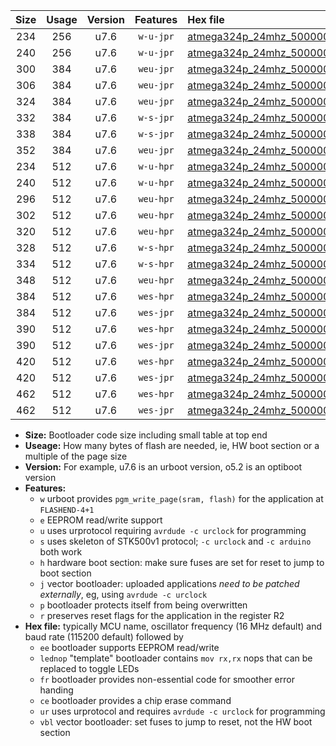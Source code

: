 |Size|Usage|Version|Features|Hex file|
|:-:|:-:|:-:|:-:|:--|
|234|256|u7.6|`w-u-jpr`|[atmega324p_24mhz_500000bps_ur_vbl.hex](https://raw.githubusercontent.com/stefanrueger/urboot/main//atmega324p_24mhz_500000bps_ur_vbl.hex)|
|240|256|u7.6|`w-u-jpr`|[atmega324p_24mhz_500000bps_lednop_ur_vbl.hex](https://raw.githubusercontent.com/stefanrueger/urboot/main//atmega324p_24mhz_500000bps_lednop_ur_vbl.hex)|
|300|384|u7.6|`weu-jpr`|[atmega324p_24mhz_500000bps_ee_ur_vbl.hex](https://raw.githubusercontent.com/stefanrueger/urboot/main//atmega324p_24mhz_500000bps_ee_ur_vbl.hex)|
|306|384|u7.6|`weu-jpr`|[atmega324p_24mhz_500000bps_ee_lednop_ur_vbl.hex](https://raw.githubusercontent.com/stefanrueger/urboot/main//atmega324p_24mhz_500000bps_ee_lednop_ur_vbl.hex)|
|324|384|u7.6|`weu-jpr`|[atmega324p_24mhz_500000bps_ee_lednop_fr_ur_vbl.hex](https://raw.githubusercontent.com/stefanrueger/urboot/main//atmega324p_24mhz_500000bps_ee_lednop_fr_ur_vbl.hex)|
|332|384|u7.6|`w-s-jpr`|[atmega324p_24mhz_500000bps_vbl.hex](https://raw.githubusercontent.com/stefanrueger/urboot/main//atmega324p_24mhz_500000bps_vbl.hex)|
|338|384|u7.6|`w-s-jpr`|[atmega324p_24mhz_500000bps_lednop_vbl.hex](https://raw.githubusercontent.com/stefanrueger/urboot/main//atmega324p_24mhz_500000bps_lednop_vbl.hex)|
|352|384|u7.6|`weu-jpr`|[atmega324p_24mhz_500000bps_ee_lednop_fr_ce_ur_vbl.hex](https://raw.githubusercontent.com/stefanrueger/urboot/main//atmega324p_24mhz_500000bps_ee_lednop_fr_ce_ur_vbl.hex)|
|234|512|u7.6|`w-u-hpr`|[atmega324p_24mhz_500000bps_ur.hex](https://raw.githubusercontent.com/stefanrueger/urboot/main//atmega324p_24mhz_500000bps_ur.hex)|
|240|512|u7.6|`w-u-hpr`|[atmega324p_24mhz_500000bps_lednop_ur.hex](https://raw.githubusercontent.com/stefanrueger/urboot/main//atmega324p_24mhz_500000bps_lednop_ur.hex)|
|296|512|u7.6|`weu-hpr`|[atmega324p_24mhz_500000bps_ee_ur.hex](https://raw.githubusercontent.com/stefanrueger/urboot/main//atmega324p_24mhz_500000bps_ee_ur.hex)|
|302|512|u7.6|`weu-hpr`|[atmega324p_24mhz_500000bps_ee_lednop_ur.hex](https://raw.githubusercontent.com/stefanrueger/urboot/main//atmega324p_24mhz_500000bps_ee_lednop_ur.hex)|
|320|512|u7.6|`weu-hpr`|[atmega324p_24mhz_500000bps_ee_lednop_fr_ur.hex](https://raw.githubusercontent.com/stefanrueger/urboot/main//atmega324p_24mhz_500000bps_ee_lednop_fr_ur.hex)|
|328|512|u7.6|`w-s-hpr`|[atmega324p_24mhz_500000bps.hex](https://raw.githubusercontent.com/stefanrueger/urboot/main//atmega324p_24mhz_500000bps.hex)|
|334|512|u7.6|`w-s-hpr`|[atmega324p_24mhz_500000bps_lednop.hex](https://raw.githubusercontent.com/stefanrueger/urboot/main//atmega324p_24mhz_500000bps_lednop.hex)|
|348|512|u7.6|`weu-hpr`|[atmega324p_24mhz_500000bps_ee_lednop_fr_ce_ur.hex](https://raw.githubusercontent.com/stefanrueger/urboot/main//atmega324p_24mhz_500000bps_ee_lednop_fr_ce_ur.hex)|
|384|512|u7.6|`wes-hpr`|[atmega324p_24mhz_500000bps_ee.hex](https://raw.githubusercontent.com/stefanrueger/urboot/main//atmega324p_24mhz_500000bps_ee.hex)|
|384|512|u7.6|`wes-jpr`|[atmega324p_24mhz_500000bps_ee_vbl.hex](https://raw.githubusercontent.com/stefanrueger/urboot/main//atmega324p_24mhz_500000bps_ee_vbl.hex)|
|390|512|u7.6|`wes-hpr`|[atmega324p_24mhz_500000bps_ee_lednop.hex](https://raw.githubusercontent.com/stefanrueger/urboot/main//atmega324p_24mhz_500000bps_ee_lednop.hex)|
|390|512|u7.6|`wes-jpr`|[atmega324p_24mhz_500000bps_ee_lednop_vbl.hex](https://raw.githubusercontent.com/stefanrueger/urboot/main//atmega324p_24mhz_500000bps_ee_lednop_vbl.hex)|
|420|512|u7.6|`wes-hpr`|[atmega324p_24mhz_500000bps_ee_lednop_fr.hex](https://raw.githubusercontent.com/stefanrueger/urboot/main//atmega324p_24mhz_500000bps_ee_lednop_fr.hex)|
|420|512|u7.6|`wes-jpr`|[atmega324p_24mhz_500000bps_ee_lednop_fr_vbl.hex](https://raw.githubusercontent.com/stefanrueger/urboot/main//atmega324p_24mhz_500000bps_ee_lednop_fr_vbl.hex)|
|462|512|u7.6|`wes-hpr`|[atmega324p_24mhz_500000bps_ee_lednop_fr_ce.hex](https://raw.githubusercontent.com/stefanrueger/urboot/main//atmega324p_24mhz_500000bps_ee_lednop_fr_ce.hex)|
|462|512|u7.6|`wes-jpr`|[atmega324p_24mhz_500000bps_ee_lednop_fr_ce_vbl.hex](https://raw.githubusercontent.com/stefanrueger/urboot/main//atmega324p_24mhz_500000bps_ee_lednop_fr_ce_vbl.hex)|

- **Size:** Bootloader code size including small table at top end
- **Useage:** How many bytes of flash are needed, ie, HW boot section or a multiple of the page size
- **Version:** For example, u7.6 is an urboot version, o5.2 is an optiboot version
- **Features:**
  + `w` urboot provides `pgm_write_page(sram, flash)` for the application at `FLASHEND-4+1`
  + `e` EEPROM read/write support
  + `u` uses urprotocol requiring `avrdude -c urclock` for programming
  + `s` uses skeleton of STK500v1 protocol; `-c urclock` and `-c arduino` both work
  + `h` hardware boot section: make sure fuses are set for reset to jump to boot section
  + `j` vector bootloader: uploaded applications *need to be patched externally*, eg, using `avrdude -c urclock`
  + `p` bootloader protects itself from being overwritten
  + `r` preserves reset flags for the application in the register R2
- **Hex file:** typically MCU name, oscillator frequency (16 MHz default) and baud rate (115200 default) followed by
  + `ee` bootloader supports EEPROM read/write
  + `lednop` "template" bootloader contains `mov rx,rx` nops that can be replaced to toggle LEDs
  + `fr` bootloader provides non-essential code for smoother error handing
  + `ce` bootloader provides a chip erase command
  + `ur` uses urprotocol and requires `avrdude -c urclock` for programming
  + `vbl` vector bootloader: set fuses to jump to reset, not the HW boot section
